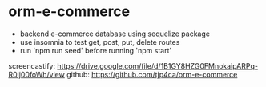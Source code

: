 # orm-e-commerce
- backend e-commerce database using sequelize package
- use insomnia to test get, post, put, delete routes
- run 'npm run seed' before running 'npm start'

screencastify: https://drive.google.com/file/d/1B1GY8HZG0FMnokaipARPq-R0lj00foWh/view
github: https://github.com/tjp4ca/orm-e-commerce

